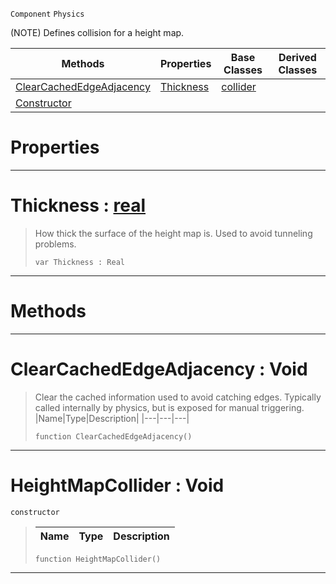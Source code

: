  `Component` `Physics`



(NOTE) Defines collision for a height map.

|Methods|Properties|Base Classes|Derived Classes|
|---|---|---|---|
|[ ClearCachedEdgeAdjacency](https://github.com/ZilchEngine/ZilchDocs/blob/master/code_reference/class_reference/heightmapcollider.markdown#clearcachededgeadjacency)|[ Thickness](https://github.com/ZilchEngine/ZilchDocs/blob/master/code_reference/class_reference/heightmapcollider.markdown#thickness-zilch-engine-do)|[collider](https://github.com/ZilchEngine/ZilchDocs/blob/master/code_reference/class_reference/collider.markdown)| |
|[ Constructor](https://github.com/ZilchEngine/ZilchDocs/blob/master/code_reference/class_reference/heightmapcollider.markdown#heightmapcollider-void)| | | |


 #  Properties


---  
 #  Thickness : [real](https://github.com/ZilchEngine/ZilchDocs/blob/master/code_reference/nada_base_types/real.markdown)

> How thick the surface of the height map is. Used to avoid tunneling problems.
> ``` lang=cpp, name=Nada
> var Thickness : Real


---  
 #  Methods


---  
 #  ClearCachedEdgeAdjacency : Void

> Clear the cached information used to avoid catching edges. Typically called internally by physics, but is exposed for manual triggering.
> |Name|Type|Description|
> |---|---|---|
> ``` lang=cpp, name=Nada
> function ClearCachedEdgeAdjacency()
> ``` 


---  
 #  HeightMapCollider : Void

 `constructor`

> 
> |Name|Type|Description|
> |---|---|---|
> ``` lang=cpp, name=Nada
> function HeightMapCollider()
> ``` 


---  
 

 